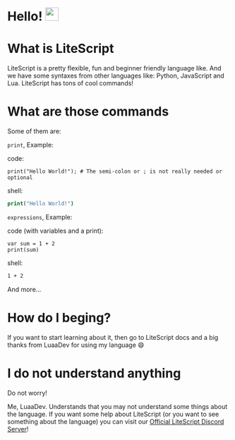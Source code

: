 # Hello! <img src="https://raw.githubusercontent.com/MartinHeinz/MartinHeinz/master/wave.gif" width="30px">
<p>

# What is LiteScript
LiteScript is a pretty flexible, fun and beginner friendly language like. And we have some syntaxes from other languages like: Python, JavaScript and Lua. LiteScript has tons of cool commands!

# What are those commands
Some of them are:

`print`, Example:

code:
```
print("Hello World!"); # The semi-colon or ; is not really needed or optional
```

shell:

```cmd
print("Hello World!")
```

`expressions`, Example:

code (with variables and a print):
```
var sum = 1 + 2
print(sum)
```

shell:
```cmd
1 + 2
```

And more...
<p>

# How do I beging?
<p>
If you want to start learning about it, then go to LiteScript docs and a big thanks from LuaaDev for using my language 😄
</p>

# I do not understand anything
<p>
Do not worry!

Me, LuaaDev. Understands that you may not understand some things about the language. If you want some help about LiteScript (or you want to see something about the language) you can visit our [Official LiteScript Discord Server](https://discord.gg/Hhwqce2xjS)!
</p>